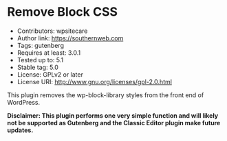 # Remove Block CSS

- Contributors: wpsitecare
- Author link: https://southernweb.com
- Tags: gutenberg
- Requires at least: 3.0.1
- Tested up to: 5.1
- Stable tag: 5.0
- License: GPLv2 or later
- License URI: http://www.gnu.org/licenses/gpl-2.0.html

This plugin removes the wp-block-library styles from the front end of WordPress.

**Disclaimer: This plugin performs one very simple function and will likely not be supported as Gutenberg and the Classic Editor plugin make future updates.**
